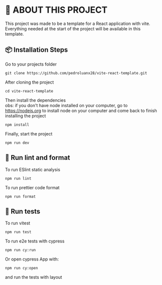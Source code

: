 # 🤔 ABOUT THIS PROJECT

This project was made to be a template for a React application with vite. Everything needed at the start of the project will be available in this template.

## 📦 Installation Steps

Go to your projects folder

```shell
git clone https://github.com/pedroluanx28/vite-react-template.git
```

After cloning the project

```shell
cd vite-react-template
```

Then install the dependencies
<br/>
obs: if you don't have node installed on your computer, go to https://nodejs.org to install node on your computer and come back to finish installing the project

```shell
npm install
```

Finally, start the project

```shell
npm run dev
```

## 🧹 Run lint and format

To run ESlint static analysis

```shell
npm run lint
```

To run prettier code format

```shell
npm run format
```

## 🧪 Run tests

To run vitest

```shell
npm run test
```

To run e2e tests with cypress

```shell
npm run cy:run
```

Or open cypress App with:

```shell
npm run cy:open
```

and run the tests with layout
